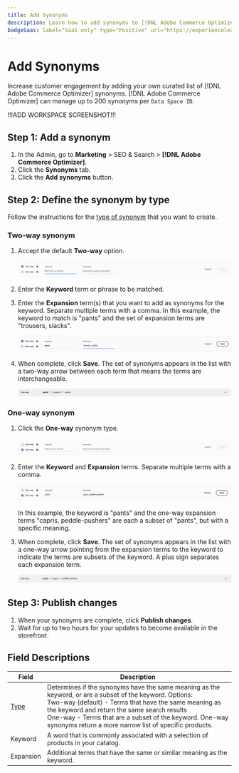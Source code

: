 ```yaml
---
title: Add Synonyms
description: Learn how to add synonyms to [!DNL Adobe Commerce Optimizer].
badgeSaas: label="SaaS only" type="Positive" url="https://experienceleague.adobe.com/en/docs/commerce/user-guides/product-solutions" tooltip="Applies to Adobe Commerce as a Cloud Service and Adobe Commerce Optimizer projects only (Adobe-managed SaaS infrastructure)."
---
```

# Add Synonyms

Increase customer engagement by adding your own curated list of [!DNL Adobe Commerce Optimizer] synonyms. [!DNL Adobe Commerce Optimizer] can manage up to 200 synonyms per `Data Space ID`.

!!!ADD WORKSPACE SCREENSHOT!!!

## Step 1: Add a synonym

1. In the Admin, go to **Marketing** > SEO & Search > **[!DNL Adobe Commerce Optimizer]**.
1. Click the **Synonyms** tab.
1. Click the **Add synonyms** button.

## Step 2: Define the synonym by type

Follow the instructions for the [type of synonym](type.md) that you want to create.

### Two-way synonym

1. Accept the default **Two-way** option.

   ![Add two-way synonym](../../assets/synonym-add-two-way.png)

1. Enter the **Keyword** term or phrase to be matched.
1. Enter the **Expansion** term(s) that you want to add as synonyms for the keyword. Separate multiple terms with a comma.
   In this example, the keyword to match is "pants" and the set of expansion terms are "trousers, slacks".

   ![Two-way synonym example](../../assets/synonym-add-two-way-example.png)

1. When complete, click **Save**.
   The set of synonyms appears in the list with a two-way arrow between each term that means the terms are interchangeable.

   ![Two-way synonym](../../assets/synonym-two-way.png)

### One-way synonym

1. Click the **One-way** synonym type.

   ![Add one-way synonym](../../assets/synonym-add-one-way.png)

1. Enter the **Keyword** and **Expansion** terms. Separate multiple terms with a comma.

   ![One-way synonym example](../../assets/synonym-add-one-way-example.png)

   In this example, the keyword is "pants" and the one-way expansion terms "capris, peddle-pushers" are each a subset of "pants", but with a specific meaning.

1. When complete, click **Save**.
   The set of synonyms appears in the list with a one-way arrow pointing from the expansion terms to the keyword to indicate the terms are subsets of the keyword. A plus sign separates each expansion term.

   ![One-way synonym](../../assets/synonym-one-way.png)

## Step 3: Publish changes

1. When your synonyms are complete, click **Publish changes**.
1. Wait for up to two hours for your updates to become available in the storefront.

## Field Descriptions

| Field | Description |
|--- |--- |
| [Type](type.md) | Determines if the synonyms have the same meaning as the keyword, or are a subset of the keyword. Options:<br />Two-way (default) - Terms that have the same meaning as the keyword and return the same search results<br />One-way - Terms that are a subset of the keyword. One-way synonyms return a more narrow list of specific products. |
| Keyword | A word that is commonly associated with a selection of products in your catalog. |
| Expansion | Additional terms that have the same or similar meaning as the keyword. |
